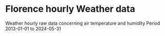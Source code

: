 # Florence hourly Weather data 
Weather hourly raw data concerning air temperature and humidity  Period 2013-01-01 to 2024-05-31
